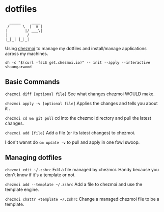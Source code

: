 # dotfiles


```
  _____     ____
 /      \  |  o |
|        |/ ___\|
|_________/
|_|_| |_|_|
```


Using [chezmoi](https://www.chezmoi.io/) to manage my dotfiles and install/manage applications across my machines.

`sh -c "$(curl -fsLS get.chezmoi.io)" -- init --apply --interactive shaungarwood`

## Basic Commands
`chezmoi diff [optional file]`
See what changes chezmoi WOULD make.

`chezmoi apply -v [optional file]`
Applies the changes and tells you about it .

`chezmoi cd && git pull`
cd into the chezmoi directory and pull the latest changes.

`chezmoi add [file]`
Add a file (or its latest changes) to chezmoi.

I don't wannt do `cm update -v` to pull and apply in one fowl swoop.

## Managing dotfiles

`chezmoi edit ~/.zshrc`
Edit a file managed by chezmoi. Handy because you don't know if it's a template or not.

`chezmoi add --template ~/.zshrc`
Add a file to chezmoi and use the template engine.

`chezmoi chattr +template ~/.zshrc`
Change a managed chezmoi file to be a template.
